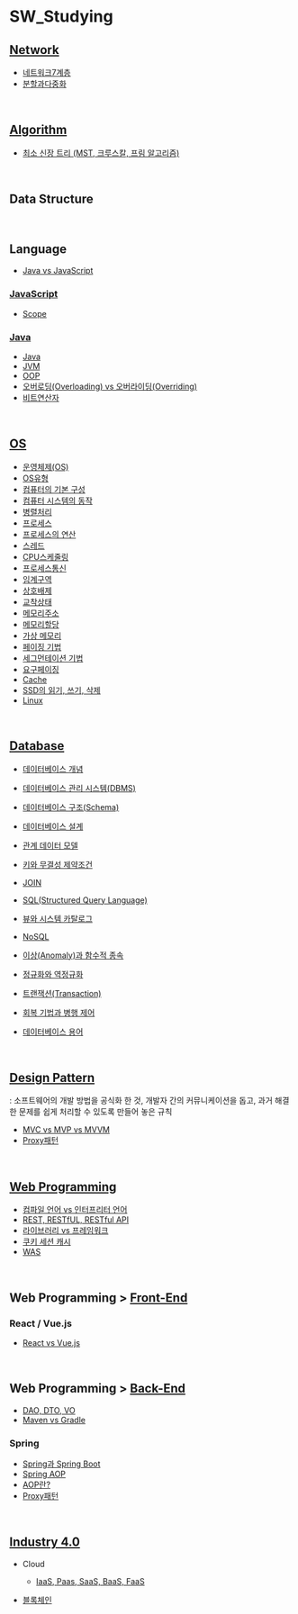 # SW_Studying

## [Network](./Network)

- [네트워크7계층](./Network/네트워크7계층.md)
- [분할과다중화](./Network/분할과다중화.md)

<br />

## [Algorithm](./Algorithm)

- [최소 신장 트리 (MST, 크루스칼, 프림 알고리즘)](./Algorithm/최소신장트리_MST.md)

<br />

## Data Structure

<br />

## Language

- [Java vs JavaScript](./Language/Java%20vs%20JavaScript.md)

### [JavaScript](./JavaScript)

- [Scope](./JavaScript/Scope.md)

### [Java](./Language/Java)

- [Java](./Language/Java/Java.md)
- [JVM](./Language/Java/JVM.md)
- [OOP](./Language/Java/OOP.md)
- [오버로딩(Overloading) vs 오버라이딩(Overriding)](./Language/Java/오버로딩(Overloading)%20vs%20오버라이딩(Overriding).md)
- [비트연산자](./Language/Java/비트연산자.md)

<br />

## [OS](./OS)

- [운영체제(OS)](./OS/운영체제(OS).md)
- [OS유형](./OS/OS유형.md)
- [컴퓨터의 기본 구성](./OS/컴퓨터의%20기본%20구성.md)
- [컴퓨터 시스템의 동작](./OS/컴퓨터%20시스템의%20동작.md)
- [병렬처리](./OS/병렬처리.md)
- [프로세스](./OS/프로세스.md)
- [프로세스의 연산](./OS/프로세스의%20연산.md)
- [스레드](./OS/스레드.md)
- [CPU스케줄링](./OS/CPU스케줄링.md)
- [프로세스통신](./OS/프로세스통신.md)
- [임계구역](./OS/임계구역)
- [상호배제](./OS/상호배제.md)
- [교착상태](./OS/교착상태.md)
- [메모리주소](./OS/메모리주소.md)
- [메모리할당](./OS/메모리할당.md)
- [가상 메모리](./OS/가상메모리.md)
- [페이징 기법](./OS/페이징기법.md)
- [세그먼테이션 기법](./OS/세그먼테이션기법.md)
- [요구페이징](./OS/요구페이징.md)
- [Cache](./OS/Cache.md)
- [SSD의 읽기, 쓰기, 삭제](./OS/SSD의%20읽기_쓰기_삭제.md)
- [Linux](./OS/Linux.md)

<br />

## [Database](./Database)

- [데이터베이스 개념](./Database/데이터베이스%20개념.md)
- [데이터베이스 관리 시스템(DBMS)](./Database/DBMS.md)
- [데이터베이스 구조(Schema)](./Database/Schema.md)
- [데이터베이스 설계](./Database/데이터베이스%20설계.md)
- [관계 데이터 모델](./Database/관계%20데이터%20모델.md)
- [키와 무결성 제약조건](./Database/키와%20무결성%20제약조건.md)
- [JOIN](./Database/JOIN.md)
- [SQL(Structured Query Language)](./Database/SQL.md)
- [뷰와 시스템 카탈로그](./Database/뷰와%20시스템%20카탈로그.md)
- [NoSQL](./Database/NoSQL.md)
- [이상(Anomaly)과 함수적 종속](./Database/이상(Anomaly)과%20함수적%20종속.md)
- [정규화와 역정규화](./Database/정규화와%20역정규화.md)
- [트랜잭션(Transaction)](./Database/Transaction.md)

- [회복 기법과 병행 제어](./Database/회복%20기법과%20병행%20제어.md)

- [데이터베이스 용어](./Database/데이터베이스%20용어.md)

<br />

## [Design Pattern](https://github.com/ChoHaJOAH/SW_Studying/tree/master/Design%20Pattern)

: 소프트웨어의 개발 방법을 공식화 한 것, 개발자 간의 커뮤니케이션을 돕고, 과거 해결한 문제를 쉽게 처리할 수 있도록 만들어 놓은 규칙

- [MVC vs MVP vs MVVM](./Design%20Pattern/MVC%20vs%20MVP%20vs%20MVVM.md)
- [Proxy패턴](./Design%20Pattern/Proxy%ED%8C%A8%ED%84%B4.md)

<br />

## [Web Programming](./WebProgramming)

- [컴파일 언어 vs 인터프리터 언어](./WebProgramming/컴파일%20언어%20vs%20인터프리터%20언어.md)
- [REST, RESTfUL, RESTful API](./WebProgramming/REST%2C%20RESTful%2C%20RESTful%20API.md)
- [라이브러리 vs 프레임워크](./WebProgramming/라이브러리vs프레임워크.md)
- [쿠키 세션 캐시](./WebProgramming/쿠키%20세션%20캐시.md)
- [WAS](./WebProgramming/WAS.md)

<br />

## Web Programming > [Front-End](./master/WebProgramming/Front-End)

### React / Vue.js

- [React vs Vue.js](./WebProgramming/Front-End/React%20vs%20Vue.js.md)

<br />

## Web Programming > [Back-End](./WebProgramming/Back-End)

- [DAO, DTO, VO](./WebProgramming/Back-End/DAO%20DTO%20VO.md)
- [Maven vs Gradle](./WebProgramming/Back-End/Maven%20vs%20Gradle.md)

### Spring

- [Spring과 Spring Boot](./WebProgramming/Back-End/Spring과%20SpringBoot.md)
- [Spring AOP](./WebProgramming/Back-End/Spring%20AOP.md)
- [AOP란?](./WebProgramming/Back-End/Spring%20AOP.md)
- [Proxy패턴](./WebProgramming/Back-End/Proxy패턴.md)

<br/>

## [Industry 4.0](./Industry4.0)

- Cloud
  - [IaaS, Paas, SaaS, BaaS, FaaS](./Industry%204.0/IaaS%2C%20Paas%2C%20SaaS%2C%20BaaS%2C%20FaaS.md)

- [블록체인](./Industry4.0/블록체인.md)
